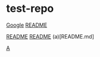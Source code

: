 # test-repo
<a href="https://google.com">Google</a>
<a href="/README.md">README</a>

[README](README.md)
[README](/README.md)
(a)[README.md]


[A](../../../../../..)
